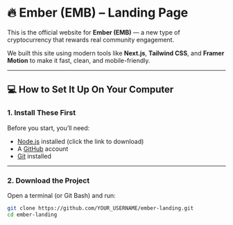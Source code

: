 # 🔥 Ember (EMB) – Landing Page

This is the official website for **Ember (EMB)** — a new type of cryptocurrency that rewards real community engagement.

We built this site using modern tools like **Next.js**, **Tailwind CSS**, and **Framer Motion** to make it fast, clean, and mobile-friendly.

---

## 💻 How to Set It Up On Your Computer

### 1. Install These First

Before you start, you’ll need:

- [Node.js](https://nodejs.org/) installed (click the link to download)
- A [GitHub](https://github.com) account
- [Git](https://git-scm.com/) installed

---

### 2. Download the Project

Open a terminal (or Git Bash) and run:

```bash
git clone https://github.com/YOUR_USERNAME/ember-landing.git
cd ember-landing
